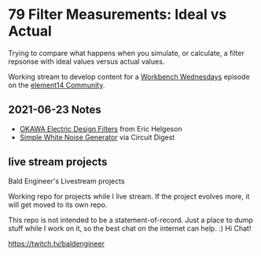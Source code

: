 # 79 Filter Measurements: Ideal vs Actual 

Trying to compare what happens when you simulate, or calculate, a filter repsonse with ideal values versus actual values.

Working stream to develop content for a [Workbench Wednesdays](https://bald.ee/wbw) episode on the [element14 Community](https://www.element14.com/?ICID=baldengineer).

## 2021-06-23 Notes
* [OKAWA Electric Design Filters](http://sim.okawa-denshi.jp/en/) from Eric Helgeson
* [Simple White Noise Generator](https://circuitdigest.com/electronic-circuits/simple-white-noise-generator-circuit-diagram) via Circuit Digest

## live stream projects
 Bald Engineer's Livestream projects

Working repo for projects while I live stream. If the project evolves more, it will get moved to its own repo.

This repo is not intended to be a statement-of-record. Just a place to dump stuff while I work on it, so the best chat on the internet can help. :) Hi Chat!

https://twitch.tv/baldengineer